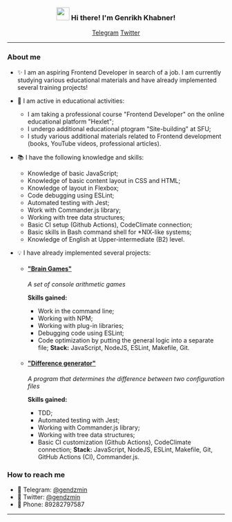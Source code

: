 <h3 align="center"><img src = "https://raw.githubusercontent.com/MartinHeinz/MartinHeinz/master/wave.gif" width = 30px> Hi there! I'm Genrikh Khabner!</h3>

<p align="center">
  <a href="https://telegram.me/gendzmin">Telegram</a>
  <a href="https://twitter.com/gendzmin">Twitter</a>
</p>

---
<h3>About me</h3>

* ✨ I am an aspiring Frontend Developer in search of a job. I am currently studying various educational materials and have already implemented several training projects!

* 🌱 I am active in educational activities:
    * I am taking a professional course "Frontend Developer" on the online educational platform "Hexlet";
    * I undergo additional educational ptogram "Site-building" at SFU;
    * I study various additional materials related to Frontend development (books, YouTube videos, professional articles).

* 📚 I have the following knowledge and skills:
    * Knowledge of basic JavaScript;
    * Knowledge of basic content layout in CSS and HTML;
    * Knowledge of layout in Flexbox;
    * Code debugging using ESLint;
    * Automated testing with Jest;
    * Work with Commander.js library;
    * Working with tree data structures;
    * Basic CI setup (Github Actions), CodeClimate connection;
    * Basic skills in Bash command shell for *NIX-like systems;
    * Knowledge of English at Upper-intermediate (B2) level.

* 💡 I have already implemented several projects:
    * #### ["Brain Games"](https://github.com/gendzmin/frontend-project-44)

      *A set of console arithmetic games*
      
      **Skills gained:**
      * Work in the command line;
      * Working with NPM;
      * Working with plug-in libraries;
      * Debugging code using ESLint;
      * Code optimization by putting the general logic into a separate file;
      **Stack:** JavaScript, NodeJS, ESLint, Makefile, Git.

    * #### ["Difference generator"](https://github.com/gendzmin/frontend-project-44)

      *A program that determines the difference between two configuration files*

      **Skills gained:**
      * TDD;
      * Automated testing with Jest;
      * Working with Commander.js library;
      * Working with tree data structures;
      * Basic CI customization (Github Actions), CodeClimate connection;
      **Stack:** JavaScript, NodeJS, ESLint, Makefile, Git, GitHub Actions (CI), Commander.js.


<h3>How to reach me</h3>

* 📱 Telegram: <a href="https://telegram.me/gendzmin">@gendzmin</a>
* 📱 Twitter: <a href="https://twitter.com/gendzmin">@gendzmin</a>
* 📱 Phone: 89282797587
---
